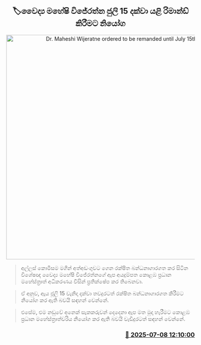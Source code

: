 <p align='center'><b><h2 align='center' title='Dr. Maheshi Wijeratne ordered to be remanded until July 15th'>🏷වෛද්‍ය මහේෂි විජේරත්න ජුලි 15 දක්වා යළි රිමාන්ඩ් කිරීමට නියෝග</h2></b></p>
<p align='center'><img src='https://helakuru.sgp1.cdn.digitaloceanspaces.com/esana/images/lib/court-2[1].jpg' width='600' alt='Dr. Maheshi Wijeratne ordered to be remanded until July 15th'></p>

> අල්ලස් කොමිසම මගින් අත්අඩංගුවට ගෙන රක්ෂිත බන්ධනාගාරගත කර සිටින විශේෂඥ වෛද්‍ය මහේෂි විජේරත්නගේ ඇප අයදුම්පත කොළඹ ප්‍රධාන මහේස්ත්‍රාත් අධිකරණය විසින් ප්‍රතික්ෂේප කර තිබෙනවා.

> ඒ අනුව, ඇය ජූලි 15 වැනිදා දක්වා තවදුරටත් රක්ෂිත බන්ධනාගාරගත කිරීමට නියෝග කර ඇති බවයි සඳහන් වෙන්නේ.

> එසේම, එම නඩුවේ අනෙක් සැකකරුවන් දෙදෙනා ඇප මත මුදා හැරීමට කොළඹ ප්‍රධාන මහේස්ත්‍රාත්වරිය නියෝග කර ඇති බවයි වැඩිදුරටත් සඳහන් වෙන්නේ.



<h3 align='right'><a href='https://www.helakuru.lk/esana/p/111685/'>📅 2025-07-08 12:10:00</a></h3>
